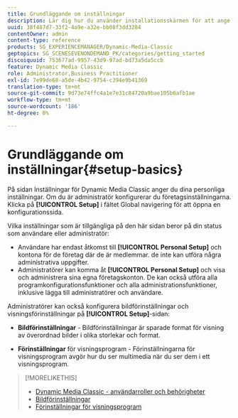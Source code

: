 ```yaml
---
title: Grundläggande om inställningar
description: Lär dig hur du använder installationsskärmen för att ange dina personliga inställningar. Om du är administratör konfigurerar du företagsinställningarna.
uuid: 38f487d7-33f2-4a9e-a32e-bb08f3dd3284
contentOwner: admin
content-type: reference
products: SG_EXPERIENCEMANAGER/Dynamic-Media-Classic
geptopics: SG_SCENESEVENONDEMAND_PK/categories/getting_started
discoiquuid: 753677ad-9957-43d9-97ad-bd73a5da5ccb
feature: Dynamic Media Classic
role: Administrator,Business Practitioner
exl-id: 7e99de68-a5de-4b42-9754-c394e9b41369
translation-type: tm+mt
source-git-commit: 9d73e74ffc4a1e7e31c84720a9bae105b6afb1ae
workflow-type: tm+mt
source-wordcount: '186'
ht-degree: 0%

---
```


# Grundläggande om inställningar{#setup-basics}

På sidan Inställningar för Dynamic Media Classic anger du dina personliga inställningar. Om du är administratör konfigurerar du företagsinställningarna. Klicka på **[!UICONTROL Setup]** i fältet Global navigering för att öppna en konfigurationssida.

Vilka inställningar som är tillgängliga på den här sidan beror på din status som användare eller administratör:

* Användare har endast åtkomst till **[!UICONTROL Personal Setup]** och kontona för de företag där de är medlemmar. de inte kan utföra några administrativa uppgifter.
* Administratörer kan komma åt **[!UICONTROL Personal Setup]** och visa och administrera sina egna företagskonton. De kan också utföra alla programkonfigurationsfunktioner och alla administrationsfunktioner, inklusive lägga till administratörer och användare.

Administratörer kan också konfigurera bildförinställningar och visningsförinställningar på **[!UICONTROL Setup]**-sidan:

* **Bildförinställningar**  - Bildförinställningar är sparade format för visning av överordnad bilder i olika storlekar och format.

* **Förinställningar**  för visningsprogram - Förinställningarna för visningsprogram avgör hur du ser multimedia när du ser dem i ett visningsprogram.

>[!MORELIKETHIS]
>
>* [Dynamic Media Classic - användarroller och behörigheter](administration-setup.md#user_administration)
>* [Bildförinställningar](application-setup.md#image_presets)
>* [Förinställningar för visningsprogram](application-setup.md#viewer_presets)

